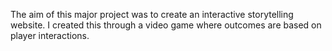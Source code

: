 The aim of this major project was to create an interactive storytelling website. 
I created this through a video game where outcomes are based on player interactions. 
